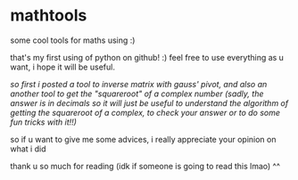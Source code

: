 # mathtools
some cool tools for maths using :)

that's my first using of python on github! :) feel free to use everything as u want, i hope it will be useful.

*so first i posted a tool to inverse matrix with gauss' pivot, and also an another tool to get the "squareroot" of a complex number (sadly, the answer is in decimals so it will just be useful to understand the
algorithm of getting the squareroot of a complex, to check your answer or to do some fun tricks with it!!)*

so if u want to give me some advices, i really appreciate your opinion on what i did

thank u so much for reading (idk if someone is going to read this lmao) ^^
